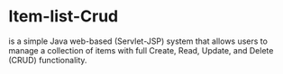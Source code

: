# Item-list-Crud
is a simple Java web-based (Servlet-JSP) system that allows users to manage a collection of items with full Create, Read, Update, and Delete (CRUD) functionality.
